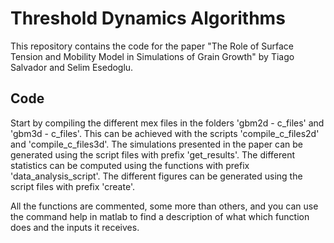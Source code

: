 # Threshold Dynamics Algorithms
This repository contains the code for the paper "The Role of Surface Tension and Mobility Model in Simulations of Grain Growth" by Tiago Salvador and Selim Esedoglu.

## Code
Start by compiling the different mex files in the folders 'gbm2d - c_files' and 'gbm3d - c_files'. This can be achieved with the scripts 'compile_c_files2d' and 'compile_c_files3d'.  The simulations presented in the paper can be generated using the script files with prefix 'get_results'. The different statistics can be computed using the functions with prefix 'data_analysis_script'. The different figures can be generated using the script files with prefix 'create'.

All the functions are commented, some more than others, and you can use the command help in matlab to find a description of what which function does and the inputs it receives.

